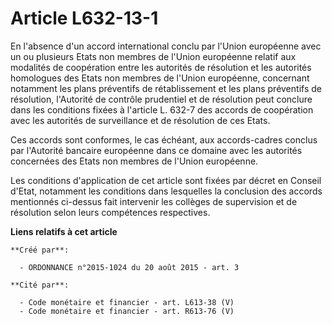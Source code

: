 # Article L632-13-1

En l'absence d'un accord international conclu par l'Union européenne avec un ou plusieurs Etats non membres de l'Union
européenne relatif aux modalités de coopération entre les autorités de résolution et les autorités homologues des Etats non
membres de l'Union européenne, concernant notamment les plans préventifs de rétablissement et les plans préventifs de
résolution, l'Autorité de contrôle prudentiel et de résolution peut conclure dans les conditions fixées à l'article L. 632-7
des accords de coopération avec les autorités de surveillance et de résolution de ces Etats. 

Ces accords sont conformes, le cas échéant, aux accords-cadres conclus par l'Autorité bancaire européenne dans ce domaine
avec les autorités concernées des Etats non membres de l'Union européenne. 

Les conditions d'application de cet article sont fixées par décret en Conseil d'Etat, notamment les conditions dans
lesquelles la conclusion des accords mentionnés ci-dessus fait intervenir les collèges de supervision et de résolution selon
leurs compétences respectives.

**Liens relatifs à cet article**

	**Créé par**:

	  - ORDONNANCE n°2015-1024 du 20 août 2015 - art. 3

	**Cité par**:

	  - Code monétaire et financier - art. L613-38 (V)
	  - Code monétaire et financier - art. R613-76 (V)
